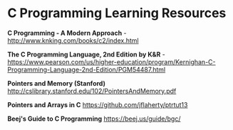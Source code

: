 # C Programming Learning Resources

__C Programming - A Modern Approach__ - http://www.knking.com/books/c2/index.html <br />

__The C Programming Language, 2nd Edition by K&R__ - https://www.pearson.com/us/higher-education/program/Kernighan-C-Programming-Language-2nd-Edition/PGM54487.html <br />

__Pointers and Memory (Stanford)__ http://cslibrary.stanford.edu/102/PointersAndMemory.pdf <br />

__Pointers and Arrays in C__ https://github.com/jflaherty/ptrtut13 <br />

__Beej's Guide to C Programming__ https://beej.us/guide/bgc/ <br />
